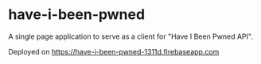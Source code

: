 # have-i-been-pwned

A single page application to serve as a client for "Have I Been Pwned API".

Deployed on https://have-i-been-pwned-1311d.firebaseapp.com